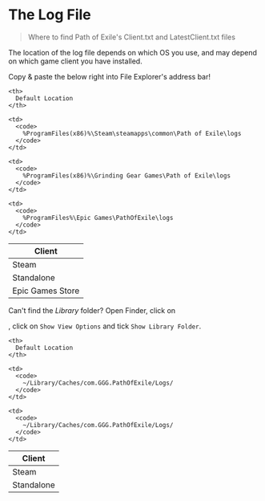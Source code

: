 # The Log File

> Where to find Path of Exile's Client.txt and LatestClient.txt files

<note>

The location of the log file depends on which OS you use, and may depend on which game client you have installed.

</note>

<tabs className="w-full">
<tabs-item icon="i-lucide-grid-2x2" label="Windows">
<tip>

Copy & paste the below right into File Explorer's address bar!

</tip>

<table>
<thead>
  <tr>
    <th>
      Client
    </th>
    
    <th>
      Default Location
    </th>
  </tr>
</thead>

<tbody>
  <tr>
    <td>
      Steam
    </td>
    
    <td>
      <code>
        %ProgramFiles(x86)%\Steam\steamapps\common\Path of Exile\logs
      </code>
    </td>
  </tr>
  
  <tr>
    <td>
      Standalone
    </td>
    
    <td>
      <code>
        %ProgramFiles(x86)%\Grinding Gear Games\Path of Exile\logs
      </code>
    </td>
  </tr>
  
  <tr>
    <td>
      Epic Games Store
    </td>
    
    <td>
      <code>
        %ProgramFiles%\Epic Games\PathOfExile\logs
      </code>
    </td>
  </tr>
</tbody>
</table>
</tabs-item>

<tabs-item icon="i-lucide-apple" label="macOS">
<tip>

Can't find the *Library* folder? Open Finder, click on <icon name="i-lucide-circle-ellipsis">



</icon>

, click on `Show View Options` and tick `Show Library Folder`.

</tip>

<table>
<thead>
  <tr>
    <th>
      Client
    </th>
    
    <th>
      Default Location
    </th>
  </tr>
</thead>

<tbody>
  <tr>
    <td>
      Steam
    </td>
    
    <td>
      <code>
        ~/Library/Caches/com.GGG.PathOfExile/Logs/
      </code>
    </td>
  </tr>
  
  <tr>
    <td>
      Standalone
    </td>
    
    <td>
      <code>
        ~/Library/Caches/com.GGG.PathOfExile/Logs/
      </code>
    </td>
  </tr>
</tbody>
</table>
</tabs-item>
</tabs>
